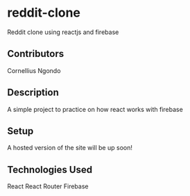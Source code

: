 # reddit-clone

Reddit clone using reactjs and firebase

## Contributors
Cornellius Ngondo


## Description
A simple project to practice on how react works with firebase

## Setup
A hosted version of the site will be up soon!


## Technologies Used
React 
React Router
Firebase
